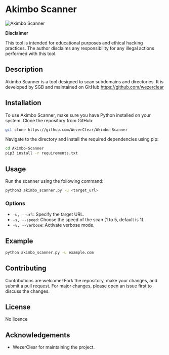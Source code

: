 # Akimbo Scanner

![Akimbo Scanner](https://github.com/WezerClear/sub-dir/blob/main/logo.jpg)

**Disclaimer**

This tool is intended for educational purposes and ethical hacking practices. The author disclaims any responsibility for any illegal actions performed with this tool.

## Description

Akimbo Scanner is a tool designed to scan subdomains and directories. It is developed by SGB and maintained on GitHub https://github.com/wezerclear

## Installation

To use Akimbo Scanner, make sure you have Python installed on your system. Clone the repository from GitHub:

```bash
git clone https://github.com/WezerClear/Akimbo-Scanner
```

Navigate to the directory and install the required dependencies using pip:

```bash
cd Akimbo-Scanner
pip3 install -r requirements.txt
```

## Usage

Run the scanner using the following command:

```bash
python3 akimbo_scanner.py -u <target_url>
```

### Options

- `-u, --url`: Specify the target URL.
- `-s, --speed`: Choose the speed of the scan (1 to 5, default is 1).
- `-v, --verbose`: Activate verbose mode.

## Example

```bash
python akimbo_scanner.py -u example.com
```

## Contributing

Contributions are welcome! Fork the repository, make your changes, and submit a pull request. For major changes, please open an issue first to discuss the changes.

## License

No licence

## Acknowledgements

- WezerClear for maintaining the project.
